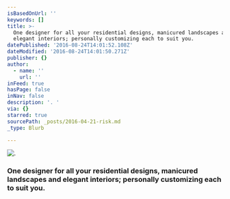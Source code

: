 ```yaml
---
isBasedOnUrl: ''
keywords: []
title: >-
  One designer for all your residential designs, manicured landscapes and
  elegant interiors; personally customizing each to suit you.
datePublished: '2016-08-24T14:01:52.108Z'
dateModified: '2016-08-24T14:01:50.271Z'
publisher: {}
author:
  - name: ''
    url: ''
inFeed: true
hasPage: false
inNav: false
description: '. '
via: {}
starred: true
sourcePath: _posts/2016-04-21-risk.md
_type: Blurb

---
```

![. ](https://the-grid-user-content.s3-us-west-2.amazonaws.com/c7cd289e-0cee-456f-af50-ff7582bfa0c8.jpg)

### One designer for all your residential designs, manicured landscapes and elegant interiors; personally customizing each to suit you.